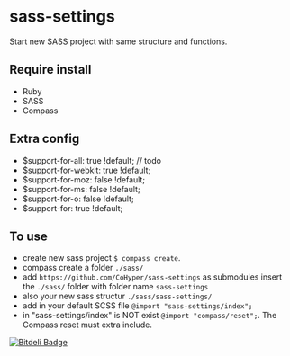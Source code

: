sass-settings
=============

Start new SASS project with same structure and functions.

## Require install
* Ruby
* SASS
* Compass


## Extra config
* $support-for-all: true !default; // todo
* $support-for-webkit: true !default;
* $support-for-moz: false !default;
* $support-for-ms: false !default;
* $support-for-o: false !default;
* $support-for: true !default;


## To use
* create new sass project `$ compass create`.
* compass create a folder `./sass/`
* add `https://github.com/CoHyper/sass-settings` as submodules insert the `./sass/` folder with folder name `sass-settings`
* also your new sass structur `./sass/sass-settings/`
* add in your default SCSS file `@import "sass-settings/index";`
* in "sass-settings/index" is NOT exist `@import "compass/reset";`. The Compass reset must extra include.

[![Bitdeli Badge](https://d2weczhvl823v0.cloudfront.net/CoHyper/sass-settings/trend.png)](https://bitdeli.com/free "Bitdeli Badge")

